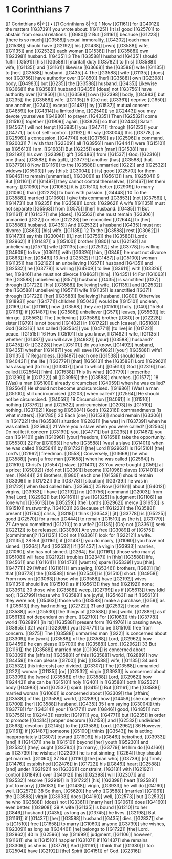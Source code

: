 # 1 Corinthians 7
[[1 Corinthians 6|←]] • [[1 Corinthians 8|→]]
1 Now [[G1161]] for [[G4012]] the matters [[G3739]] you wrote about: [[G1125]] [It is] good [[G2570]] to abstain from sexual relations. [[G680]] 
2 But [[G1161]] because [[G1223]] [there is so much] [[G3588]] sexual immorality, [[G4202]] each man [[G1538]] should have [[G2192]] his [[G1438]] [own] [[G3588]] wife, [[G1135]] and [[G2532]] each woman [[G1538]] [her] [[G3588]] own [[G2398]] husband. [[G435]] 
3 The [[G3588]] husband [[G435]] should fulfill [[G591]] [his] [[G3588]] [marital] duty [[G3782]] to [his] [[G3588]] wife, [[G1135]] and [[G1161]] likewise [[G3668]] the [[G3588]] wife [[G1135]] to [her] [[G3588]] husband. [[G435]] 
4 The [[G3588]] wife [[G1135]] [does] not [[G3756]] have authority over [[G1850]] [her] [[G3588]] own [[G2398]] body, [[G4983]] but [[G235]] the [[G3588]] husband. [[G435]] Likewise [[G3668]] the [[G3588]] husband [[G435]] [does] not [[G3756]] have authority over [[G1850]] [his] [[G3588]] own [[G2398]] body, [[G4983]] but [[G235]] the [[G3588]] wife. [[G1135]] 
5 {Do} not [[G3361]] deprive [[G650]] one another, [[G240]] except [[G1487]] by [[G1537]] mutual consent [[G4859]] for [[G4314]] a limited time, [[G2540]] so [[G2443]] you may devote yourselves [[G4980]] to prayer. [[G4335]] Then [[G2532]] come [[G1510]] together [[G1909]] again, [[G3825]] so that [[G2443]] Satan [[G4567]] will not tempt [[G3985]] you [[G4771]] through [[G1223]] your [[G4771]] lack of self-control. [[G192]] 
6 I say [[G3004]] this [[G3778]] as [[G2596]] a concession, [[G4774]] not [[G3756]] as [[G2596]] a command. [[G2003]] 
7 I wish that [[G2309]] all [[G3956]] men [[G444]] were [[G1510]] as [[G5613]] I am. [[G1683]] But [[G235]] each [man] [[G1538]] has [[G2192]] his own [[G2398]] gift [[G5486]] from [[G1537]] God; [[G2316]] one [has] [[G3588]] this [gift], [[G3779]] another [has] [[G3588]] that. [[G3779]] 
8 Now [[G1161]] to the [[G3588]] unmarried [[G22]] and [[G2532]] widows [[G5503]] I say [this]: [[G3004]] [It is] good [[G2570]] for them [[G846]] to remain [unmarried], [[G3306]] as [[G5613]] I am. [[G2504]] 
9 But [[G1161]] if [[G1487]] they cannot control themselves, [[G1467]] let them marry. [[G1060]] For [[G1063]] it is [[G1510]] better [[G2909]] to marry [[G1060]] than [[G2228]] to burn with passion. [[G4448]] 
10 To the [[G3588]] married [[G1060]] I give this command [[G3853]] (not [[G3756]] I, [[G1473]] but [[G235]] the [[G3588]] Lord): [[G2962]] A wife [[G1135]] must not separate [[G5563]] from [[G575]] [her] husband. [[G435]] 
11 But [[G1161]] if [[G1437]] she [does], [[G5563]] she must remain [[G3306]] unmarried [[G22]] or else [[G2228]] be reconciled [[G2644]] to [her] [[G3588]] husband. [[G435]] And [[G2532]] a husband [[G435]] must not divorce [[G863]] [his] wife. [[G1135]] 
12 To the [[G3588]] rest [[G3062]] I [[G1473]] say this [[G3004]] ([I,] not [[G3756]] the [[G3588]] Lord): [[G2962]] If [[G1487]] a [[G5100]] brother [[G80]] has [[G2192]] an unbelieving [[G571]] wife [[G1135]] and [[G2532]] she [[G3778]] is willing [[G4909]] to live [[G3611]] with [[G3326]] him, [[G846]] he must not divorce [[G863]] her. [[G846]] 
13 And [[G2532]] if [[G1487]] a [[G5100]] woman [[G1135]] has [[G2192]] an unbelieving [[G571]] husband [[G435]] and [[G2532]] he [[G3778]] is willing [[G4909]] to live [[G3611]] with [[G3326]] her, [[G846]] she must not divorce [[G863]] [him]. [[G435]] 
14 For [[G1063]] the [[G3588]] unbelieving [[G571]] husband [[G435]] is sanctified [[G37]] through [[G1722]] [his] [[G3588]] [believing] wife, [[G1135]] and [[G2532]] the [[G3588]] unbelieving [[G571]] wife [[G1135]] is sanctified [[G37]] through [[G1722]] [her] [[G3588]] [believing] husband. [[G80]] Otherwise [[G1893]] your [[G4771]] children [[G5043]] would be [[G1510]] unclean, [[G169]] but [[G1161]] now [[G3568]] they are [[G1510]] holy. [[G40]] 
15 But [[G1161]] if [[G1487]] the [[G3588]] unbeliever [[G571]] leaves, [[G5563]] let him go. [[G5563]] The [ believing ] [[G3588]] brother [[G80]] or [[G2228]] sister [[G79]] is not bound [[G1402]] in [[G1722]] such [cases]. [[G5108]] God [[G2316]] has called [[G2564]] you [[G4771]] [to live] in [[G1722]] peace. [[G1515]] 
16 How [[G5101]] do you know, [[G1492]] wife, [[G1135]] whether [[G1487]] you will save [[G4982]] [your] [[G3588]] husband? [[G435]] Or [[G2228]] how [[G5101]] do you know, [[G1492]] husband, [[G435]] whether [[G1487]] you will save [[G4982]] [your] [[G3588]] wife? [[G1135]] 
17 Regardless, [[G1487]] each one [[G1538]] should lead [[G4043]] [ the life ] [[G3779]] [that] [[G5613]] the [[G3588]] Lord [[G2962]] has assigned [to him] [[G3307]] [and to which] [[G5613]] God [[G2316]] has called [[G2564]] [him]. [[G1538]] This [is what] [[G3779]] I prescribe [[G1299]] in [[G1722]] all [[G3956]] the [[G3588]] churches. [[G1577]] 
18 {Was} a man [[G5100]] already circumcised [[G4059]] when he was called? [[G2564]] He should not become uncircumcised. [[G1986]] {Was} a man [[G5100]] still uncircumcised [[G203]] when called? [[G2564]] He should not be circumcised. [[G4059]] 
19 Circumcision [[G4061]] is [[G1510]] nothing [[G3762]] and [[G2532]] uncircumcision [[G203]] is [[G1510]] nothing. [[G3762]] Keeping [[G5084]] God’s [[G2316]] commandments [is what matters]. [[G1785]] 
20 Each [one] [[G1538]] should remain [[G3306]] in [[G1722]] the [[G3588]] situation [[G2821]] [he was] in [[G3739]] when he was called. [[G2564]] 
21 Were you a slave when you were called? [[G2564]] Do not let it concern [[G3199]] you, [[G4771]] but [[G235]] if [[G1487]] you can [[G1410]] gain [[G1096]] [your] freedom, [[G1658]] take the opportunity. [[G5530]] 
22 For [[G1063]] he who [[G3588]] [was] a slave [[G1401]] when he was called [[G2564]] by [[G1722]] [the] Lord [[G2962]] is [[G1510]] [the] Lord’s [[G2962]] freedman. [[G558]] Conversely, [[G3668]] he who [[G3588]] [was] a free man [[G1658]] when he was called [[G2564]] is [[G1510]] Christ’s [[G5547]] slave. [[G1401]] 
23 You were bought [[G59]] at a price; [[G5092]] {do} not [[G3361]] become [[G1096]] slaves [[G1401]] of men. [[G444]] 
24 Brothers, [[G80]] each one [[G1538]] should remain [[G3306]] in [[G1722]] the [[G3778]] [situation] [[G3739]] he was in [[G1722]] when God called him. [[G2564]] 
25 Now [[G1161]] about [[G4012]] virgins, [[G3933]] I have [[G2192]] no [[G3756]] command [[G2003]] from [the] Lord, [[G2962]] but [[G1161]] I give [[G1325]] a judgment [[G1106]] as [one who] [[G5613]] by [[G5259]] [the] Lord’s [[G2962]] mercy [[G1653]] is [[G1510]] trustworthy. [[G4103]] 
26 Because of [[G1223]] the [[G3588]] present [[G1764]] crisis, [[G318]] I think [[G3543]] [it] [[G3778]] is [[G5225]] good [[G2570]] for a man [[G444]] to remain [[G1510]] as [he is]. [[G3779]] 
27 Are you committed [[G1210]] to a wife? [[G1135]] {Do} not [[G3361]] seek [[G2212]] to be released. [[G3080]] Are you free [[G3089]] of [[G575]] [commitment]? [[G1135]] {Do} not [[G3361]] look for [[G2212]] a wife. [[G1135]] 
28 But [[G1161]] if [[G1437]] you do marry, [[G1060]] you have not sinned. [[G264]] And [[G2532]] if [[G1437]] a virgin [[G3933]] marries, [[G1060]] she has not sinned. [[G264]] But [[G1161]] [those who marry] [[G5108]] will face [[G2192]] troubles [[G2347]] in [this] [[G3588]] life, [[G4561]] and [[G1161]] I [[G1473]] [want to] spare [[G5339]] you [this]. [[G4771]] 
29 [What] [[G1161]] I am saying, [[G5346]] brothers, [[G80]] [is] that [[G3778]] the [[G3588]] time [[G2540]] is [[G1510]] short. [[G4958]] From now on [[G3063]] those who [[G3588]] have [[G2192]] wives [[G1135]] should live [[G1510]] as if [[G5613]] they had [[G2192]] none; [[G3361]] 
30 those who [[G3588]] weep, [[G2799]] as if [[G5613]] they [did not]; [[G2799]] those who [[G3588]] are joyful, [[G5463]] as if [[G5613]] they were not; [[G5463]] those who [[G3588]] make a purchase, [[G59]] as if [[G5613]] they had nothing; [[G2722]] 
31 and [[G2532]] those who [[G3588]] use [[G5530]] the things of [[G3588]] [this] world, [[G2889]] as if [[G5613]] not dependent on them. [[G2710]] For [[G1063]] this [[G3778]] world [[G2889]] [in its] [[G3588]] present form [[G4976]] is passing away. [[G3855]] 
32 I want [[G2309]] you [[G4771]] to be [[G1510]] free from concern. [[G275]] The [[G3588]] unmarried man [[G22]] is concerned about [[G3309]] the [work] [[G3588]] of the [[G3588]] Lord, [[G2962]] how [[G4459]] he can please [[G700]] the [[G3588]] Lord. [[G2962]] 
33 But [[G1161]] the [[G3588]] married man [[G1060]] is concerned about [[G3309]] the [affairs] [[G3588]] of this [[G3588]] world, [[G2889]] how [[G4459]] he can please [[G700]] [his] [[G3588]] wife, [[G1135]] 
34 and [[G2532]] [his interests] are divided. [[G3307]] The [[G3588]] unmarried [[G22]] woman [[G1135]] [or] [[G2532]] virgin [[G3933]] is concerned about [[G3309]] the [work] [[G3588]] of the [[G3588]] Lord, [[G2962]] how [[G2443]] she can be [[G1510]] holy [[G40]] in [[G3588]] both [[G2532]] body [[G4983]] and [[G2532]] spirit. [[G4151]] But [[G1161]] the [[G3588]] married woman [[G1060]] is concerned about [[G3309]] the [affairs] [[G3588]] of this [[G3588]] world, [[G2889]] how [[G4459]] she can please [[G700]] [her] [[G3588]] husband. [[G435]] 
35 I am saying [[G3004]] this [[G3778]] for [[G4314]] your [[G4771]] own [[G846]] good, [[G4851]] not [[G3756]] to [[G2443]] restrict [[G1911]] you, [[G4771]] but [[G235]] in order to promote [[G4314]] proper decorum [[G2158]] and [[G2532]] undivided [[G563]] devotion [[G2145]] to the [[G3588]] Lord. [[G2962]] 
36 However, [[G1161]] if [[G1487]] someone [[G5100]] thinks [[G3543]] he is acting inappropriately [[G807]] toward [[G1909]] his [[G846]] betrothed, [[G3933]] [and] if [[G1437]] she is [[G1510]] beyond [her] youth [[G5230]] and [[G2532]] [they] ought [[G3784]] [to marry], [[G3779]] let him do [[G4160]] as [[G3739]] he wishes; [[G2309]] he is not sinning; [[G264]] they should get married. [[G1060]] 
37 But [[G1161]] the [man who] [[G3739]] [is] firmly [[G1476]] established [[G2476]] in [[G1722]] his [[G846]] heart [[G2588]] [and] under [[G2192]] no [[G3361]] constraint, [[G318]] with [[G2192]] control [[G1849]] over [[G4012]] [his] [[G2398]] will [[G2307]] and [[G2532]] resolve [[G2919]] in [[G1722]] [his] [[G2398]] heart [[G2588]] [not to marry] [[G5083]] the [[G1438]] virgin, [[G3933]] he will do [[G4160]] well. [[G2573]] 
38 So then, [[G5620]] he who [[G3588]] [marries] [[G1061]] the [[G3588]] virgin [[G3933]] does [[G4160]] well, [[G2573]] but [[G2532]] he who [[G3588]] {does} not [[G3361]] [marry her] [[G1061]] does [[G4160]] even better. [[G2908]] 
39 A wife [[G1135]] is bound [[G1210]] to her [[G846]] husband [[G435]] as long as [[G3745]] he lives. [[G2198]] But [[G1161]] if [[G1437]] [her] [[G3588]] husband [[G435]] dies, [[G2837]] she is [[G1510]] free [[G1658]] to marry [[G1060]] anyone [[G3739]] she wishes, [[G2309]] as long as [[G3440]] [he] belongs to [[G1722]] [the] Lord. [[G2962]] 
40 In [[G2596]] my [[G1699]] judgment, [[G1106]] however, [[G1161]] she is [[G1510]] happier [[G3107]] if [[G1437]] she remains [[G3306]] as she is. [[G3779]] And [[G1161]] I think that [[G1380]] I too [[G2504]] have [[G2192]] [the] Spirit [[G4151]] of God. [[G2316]] 
